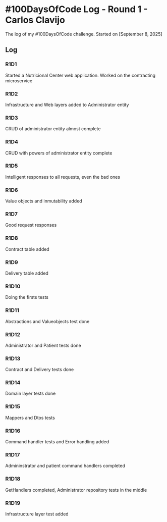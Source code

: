 # #100DaysOfCode Log - Round 1 - Carlos Clavijo

The log of my #100DaysOfCode challenge. Started on [September 8, 2025]

## Log

### R1D1 
Started a Nutricional Center web application. Worked on the contracting microservice

### R1D2
Infrastructure and Web layers added to Administrator entity

### R1D3
CRUD of administrator entity almost complete

### R1D4
CRUD with powers of administrator entity complete

### R1D5
Intelligent responses to all requests, even the bad ones

### R1D6
Value objects and inmutability added

### R1D7
Good request responses

### R1D8
Contract table added

### R1D9
Delivery table added

### R1D10
Doing the firsts tests

### R1D11
Abstractions and Valueobjects test done

### R1D12
Administrator and Patient tests done

### R1D13
Contract and Delivery tests done

### R1D14
Domain layer tests done

### R1D15
Mappers and Dtos tests

### R1D16
Command handler tests and Error handling added

### R1D17
Admininstrator and patient command handlers completed

### R1D18
GetHandlers completed, Administrator repository tests in the middle

### R1D19
Infrastructure layer test added